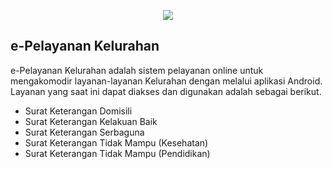 <p align="center"><img src="https://upload.wikimedia.org/wikipedia/commons/e/e8/Lambang_Kota_Bandung.svg"></p>

## e-Pelayanan Kelurahan

e-Pelayanan Kelurahan adalah sistem pelayanan online untuk mengakomodir layanan-layanan Kelurahan dengan melalui aplikasi Android. Layanan yang saat ini dapat diakses dan digunakan adalah sebagai berikut.

- Surat Keterangan Domisili
- Surat Keterangan Kelakuan Baik
- Surat Keterangan Serbaguna
- Surat Keterangan Tidak Mampu (Kesehatan)
- Surat Keterangan Tidak Mampu (Pendidikan)

